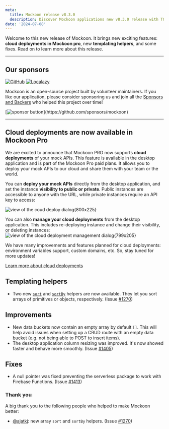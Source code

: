 ```yaml
---
meta:
  title: Mockoon release v8.3.0
  description: Discover Mockoon applications new v8.3.0 release with TODO
date: '2024-07-08'
---
```


Welcome to this new release of Mockoon. It brings new exciting features: **cloud deployments in Mockoon pro**, new **templating helpers**, and some fixes.
Read on to learn more about this release.

---

## Our sponsors

[![GitHub](https://mockoon.com/images/sponsors/github.png)](https://github.blog/2023-04-12-github-accelerator-our-first-cohort-and-whats-next/)
[![Localazy](https://mockoon.com/images/sponsors/localazy.png)](https://localazy.com/register?ref=a9CiDC61gOac-azO)

Mockoon is an open-source project built by volunteer maintainers. If you like our application, please consider sponsoring us and join all the [Sponsors and Backers](https://github.com/mockoon/mockoon/blob/main/backers.md) who helped this project over time!

[![sponsor button](https://mockoon.com/images/sponsor-btn-250.png?)](https://github.com/sponsors/mockoon)

---

## Cloud deployments are now available in Mockoon Pro

We are excited to announce that Mockoon PRO now supports **cloud deployments** of your mock APIs. This feature is available in the desktop application and is part of the Mockoon Pro paid plans. It allows you to deploy your mock APIs to our cloud and share them with your team or the world.

You can **deploy your mock APIs** directly from the desktop application, and set the instance **visibility to public or private**. Public instances are accessible to anyone with the URL, while private instances require an API key to access:

![view of the coud deploy dialog{800x225}](/images/releases/8.3.0/deploy-environment-dialog.png)

You can also **manage your cloud deployments** from the desktop application. This includes re-deploying instance and change their visibility, or deleting instances:
![view of the cloud deployment management dialog{799x205}](/images/releases/8.3.0/deploy-environment-management-dialog.png)

We have many improvements and features planned for cloud deployments: environment variables support, custom domains, etc. So, stay tuned for more updates!

[Learn more about cloud deployments](https://mockoon.com/docs/latest/mockoon-cloud/api-mock-cloud-deployments/)

## Templating helpers

- Two new [`sort`](https://mockoon.com/docs/latest/templating/mockoon-helpers/#sort) and [`sortBy`](https://mockoon.com/docs/latest/templating/mockoon-helpers/#sortby) helpers are now available. They let you sort arrays of primitives or objects, respectively. (Issue [#1270](https://github.com/mockoon/mockoon/issues/1270))

## Improvements

- New data buckets now contain an empty array by default `[]`. This will help avoid issues when setting up a CRUD route with an empty data bucket (e.g. not being able to POST to insert items).
- The desktop application column resizing was improved. It's now showed faster and behave more smoothly. (Issue [#1405](https://github.com/mockoon/mockoon/issues/1405))

## Fixes

- A null pointer was fixed preventing the serverless package to work with Firebase Functions. (Issue [#1413](https://github.com/mockoon/mockoon/issues/1413))

### Thank you

A big thank you to the following people who helped to make Mockoon better:

- [@ajatkj](https://github.com/ajatkj): new array `sort` and `sortBy` helpers. (Issue [#1270](https://github.com/mockoon/mockoon/issues/1270))
